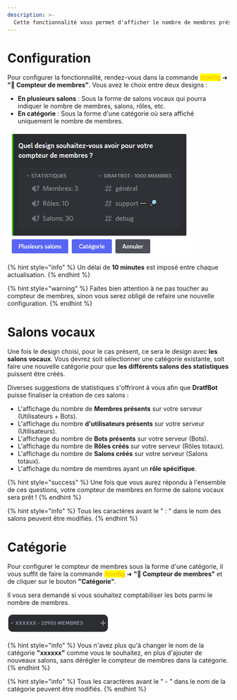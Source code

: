 ```yaml
---
description: >-
  Cette fonctionnalité vous permet d'afficher le nombre de membres présents sur votre serveur.
---
```


# Configuration

Pour configurer la fonctionnalité, rendez-vous dans la commande <mark style="color:orange;">/config</mark> ➜ **"🧮 Compteur de membres"**. Vous avez le choix entre deux designs :

- **En plusieurs salons** : Sous la forme de salons vocaux qui pourra indiquer le nombre de membres, salons, rôles, etc.
- **En catégorie** : Sous la forme d'une catégorie où sera affiché uniquement le nombre de membres.

![Aperçu de la question](../.gitbook/assets/membercount/membercount1.png)

{% hint style="info" %}
Un délai de **10 minutes** est imposé entre chaque actualisation. 
{% endhint %}

{% hint style="warning" %}
Faites bien attention à ne pas toucher au compteur de membres, sinon vous serez obligé de refaire une nouvelle configuration.
{% endhint %}

# Salons vocaux

Une fois le design choisi, pour le cas présent, ce sera le design avec **les salons vocaux**. Vous devrez soit sélectionner une catégorie existante, soit faire une nouvelle catégorie pour que **les différents salons des statistiques** puissent être créés.

Diverses suggestions de statistiques s'offriront à vous afin que **DratfBot** puisse finaliser la création de ces salons :

- L'affichage du nombre de **Membres présents** sur votre serveur (Utilisateurs + Bots).
- L'affichage du nombre **d'utilisateurs présents** sur votre serveur (Utilisateurs).
- L'affichage du nombre de **Bots présents** sur votre serveur (Bots).
- L'affichage du nombre de **Rôles créés** sur votre serveur (Rôles totaux).
- L'affichage du nombre de **Salons créés** sur votre serveur (Salons totaux).
- L'affichage du nombre de membres ayant un **rôle spécifique**.

{% hint style="success" %}
Une fois que vous aurez répondu à l'ensemble de ces questions, votre compteur de membres en forme de salons vocaux sera prêt !
{% endhint %}

{% hint style="info" %}
Tous les caractères avant le " : " dans le nom des salons peuvent être modifiés.
{% endhint %}

# Catégorie

Pour configurer le compteur de membres sous la forme d'une catégorie, il vous suffit de faire la commande <mark style="color:orange;">/config</mark> ➜ **"🧮 Compteur de membres"** et de cliquer sur le bouton **"Catégorie"**.

Il vous sera demandé si vous souhaitez comptabiliser les bots parmi le nombre de membres.

![Résultat de la configuration](../.gitbook/assets/membercount/categorycount.png)

{% hint style="info" %}
Vous n'avez plus qu'à changer le nom de la catégorie **"xxxxxx"** comme vous le souhaitez, en plus d'ajouter de nouveaux salons, sans dérégler le compteur de membres dans la catégorie.
{% endhint %}

{% hint style="info" %}
Tous les caractères avant le " - " dans le nom de la catégorie peuvent être modifiés.
{% endhint %}